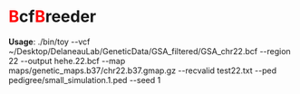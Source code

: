 # <b style="color:red">B</b>cf<b style="color:red">B</b>reeder

<b>Usage</b>:
./bin/toy --vcf ~/Desktop/DelaneauLab/GeneticData/GSA_filtered/GSA_chr22.bcf --region 22 --output hehe.22.bcf --map maps/genetic_maps.b37/chr22.b37.gmap.gz --recvalid test22.txt --ped pedigree/small_simulation.1.ped --seed 1
